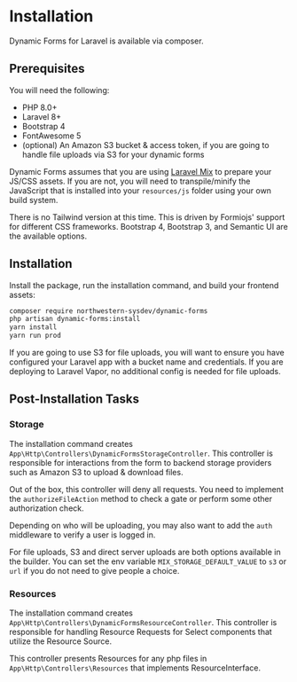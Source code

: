 # Installation
Dynamic Forms for Laravel is available via composer.

## Prerequisites
You will need the following:

- PHP 8.0+
- Laravel 8+
- Bootstrap 4 
- FontAwesome 5
- (optional) An Amazon S3 bucket & access token, if you are going to handle file uploads via S3 for your dynamic forms

Dynamic Forms assumes that you are using [Laravel Mix](https://laravel.com/docs/8.x/mix) to prepare your JS/CSS assets. If you are not, you will need to transpile/minify the JavaScript that is installed into your `resources/js` folder using your own build system.

There is no Tailwind version at this time. This is driven by Formiojs' support for different CSS frameworks. Bootstrap 4, Bootstrap 3, and Semantic UI are the available options.

## Installation
Install the package, run the installation command, and build your frontend assets:

```bash
composer require northwestern-sysdev/dynamic-forms
php artisan dynamic-forms:install
yarn install
yarn run prod
```

If you are going to use S3 for file uploads, you will want to ensure you have configured your Laravel app with a bucket name and credentials. If you are deploying to Laravel Vapor, no additional config is needed for file uploads.

## Post-Installation Tasks

### Storage
The installation command creates `App\Http\Controllers\DynamicFormsStorageController`. This controller is responsible for interactions from the form to backend storage providers such as Amazon S3 to upload & download files.

Out of the box, this controller will deny all requests. You need to implement the `authorizeFileAction` method to check a gate or perform some other authorization check.

Depending on who will be uploading, you may also want to add the `auth` middleware to verify a user is logged in.

For file uploads, S3 and direct server uploads are both options available in the builder. You can set the env variable `MIX_STORAGE_DEFAULT_VALUE` to `s3` or `url` if you do not need to give people a choice.

### Resources
The installation command creates `App\Http\Controllers\DynamicFormsResourceController`. This controller is responsible for handling Resource Requests for Select components that utilize the Resource Source.

This controller presents Resources for any php files in `App\Http\Controllers\Resources` that implements ResourceInterface.
